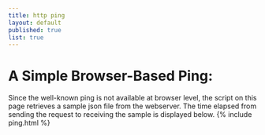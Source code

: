 ```yaml
---
title: http ping
layout: default
published: true
list: true
---
```

# A Simple Browser-Based Ping:
Since the well-known ping is not available at browser level, the script on this page retrieves a sample json file from the webserver. The time elapsed from sending the request to receiving the sample is displayed below.
{% include ping.html %}
